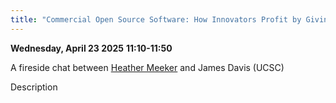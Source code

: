 ```yaml
---
title: "Commercial Open Source Software: How Innovators Profit by Giving Software Away]"
---
```


**Wednesday, April 23 2025**
**11:10-11:50**

A fireside chat between [Heather Meeker](../speakers/heather-meeker.md) and James Davis (UCSC)

Description
